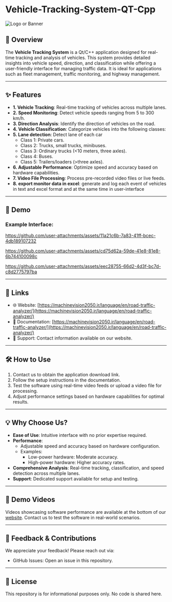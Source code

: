 # Vehicle-Tracking-System-QT-Cpp

![Logo or Banner](path/to/logo-or-banner.png)

## 🚀 Overview

The **Vehicle Tracking System** is a Qt/C++ application designed for real-time tracking and analysis of vehicles. This system provides detailed insights into vehicle speed, direction, and classification while offering a user-friendly interface for managing traffic data. It is ideal for applications such as fleet management, traffic monitoring, and highway management.

---

## ✨ Features

- **1. Vehicle Tracking**: Real-time tracking of vehicles across multiple lanes.
- **2. Speed Monitoring**: Detect vehicle speeds ranging from 5 to 300 km/h.
- **3. Direction Analysis**: Identify the direction of vehicles on the road.
- **4. Vehicle Classification**: Categorize vehicles into the following classes:
- **5. Lane detection**: Detect lane of each car 
  - Class 1: Private cars.
  - Class 2: Trucks, small trucks, minibuses.
  - Class 3: Ordinary trucks (<10 meters, three axles).
  - Class 4: Buses.
  - Class 5: Trailers/loaders (>three axles).
- **6. Adjustable Performance**: Optimize speed and accuracy based on hardware capabilities.
- **7. Video File Processing**: Process pre-recorded video files or live feeds.
- **8. export monitor data in excel**: generate and log each event of vehicles in text and excel format and at the same time in user-interface 

---

## 📸 Demo

### Example Interface:
  

https://github.com/user-attachments/assets/11a21c6b-7a83-41ff-bcec-4db189107232



https://github.com/user-attachments/assets/cd75d62a-59de-41e8-81e8-6b744100098c



https://github.com/user-attachments/assets/eec28755-66d2-4d3f-bc7d-c8d2775797ba



---

## 🔗 Links

- 🌐 Website: [https://machinevision2050.ir/language/en/road-traffic-analyzer/](https://machinevision2050.ir/language/en/road-traffic-analyzer/)
- 📖 Documentation: [https://machinevision2050.ir/language/en/road-traffic-analyzer/](https://machinevision2050.ir/language/en/road-traffic-analyzer/)
- 💬 Support: Contact information available on our website.

---

## 🛠️ How to Use

1. Contact us to obtain the application download link.
2. Follow the setup instructions in the documentation.
3. Test the software using real-time video feeds or upload a video file for processing.
4. Adjust performance settings based on hardware capabilities for optimal results.

---

## 💡 Why Choose Us?

- **Ease of Use**: Intuitive interface with no prior expertise required.
- **Performance**:
  - Adjustable speed and accuracy based on hardware configuration.
  - Examples:
    - Low-power hardware: Moderate accuracy.
    - High-power hardware: Higher accuracy rates.
- **Comprehensive Analysis**: Real-time tracking, classification, and speed detection across multiple lanes.
- **Support**: Dedicated support available for setup and testing.

---

## 🎥 Demo Videos

Videos showcasing software performance are available at the bottom of our [website](https://machinevision2050.ir/language/en/road-traffic-analyzer/). Contact us to test the software in real-world scenarios.

---

## 📣 Feedback & Contributions

We appreciate your feedback! Please reach out via:
- GitHub Issues: Open an issue in this repository.

---

## 📜 License

This repository is for informational purposes only. No code is shared here.
